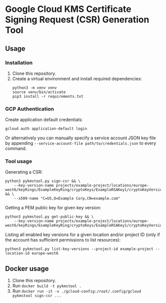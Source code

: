 # Google Cloud KMS Certificate Signing Request (CSR) Generation Tool

## Usage

### Installation

1. Clone this repository.
2. Create a virtual environment and install required dependencies:
    ```
    python3 -m venv venv
    source venv/bin/activate
    pip3 install -r requirements.txt
    ```

### GCP Authentication

Create application default credentials:

```
gcloud auth application-default login
```

Or alternatively you can manually specify a service account JSON key file by appending
`--service-account-file path/to/credentials.json` to every command.

### Tool usage

Generating a CSR:

```
python3 pykmstool.py sign-csr && \
    --key-version-name projects/example-project/locations/europe-west6/keyRings/ExampleKeyRing/cryptoKeys/ExampleRSAKey1/cryptoKeyVersions/1 && \
    --x509-name "C=US,O=Example Corp,CN=example.com"
```

Getting a PEM public key for given key version:

```
python3 pykmstool.py get-public-key && \
    --key-version-name projects/example-project/locations/europe-west6/keyRings/ExampleKeyRing/cryptoKeys/ExampleRSAKey1/cryptoKeyVersions/1
```

Listing all enabled key versions for a given location and/or project ID (only if the account has sufficient permissions to list resources):

```
python3 pykmstool.py list-key-versions --project-id example-project --location-id europe-west6 
```

## Docker usage

1. Clone this repository.
2. Run `docker build -t pykmstool .`
3. Run `docker run -it -v ./gcloud-config:/root/.config/gcloud pykmstool sign-csr ...`

